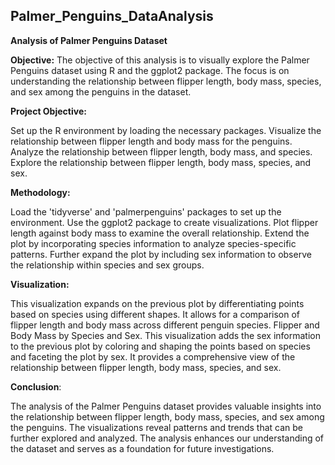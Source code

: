 ## Palmer_Penguins_DataAnalysis

**Analysis of Palmer Penguins Dataset**

**Objective:**
The objective of this analysis is to visually explore the Palmer Penguins dataset using R and the ggplot2 package. The focus is on understanding the relationship between flipper length, body mass, species, and sex among the penguins in the dataset.

**Project Objective:**

Set up the R environment by loading the necessary packages.
Visualize the relationship between flipper length and body mass for the penguins.
Analyze the relationship between flipper length, body mass, and species.
Explore the relationship between flipper length, body mass, species, and sex.

**Methodology:**

Load the 'tidyverse' and 'palmerpenguins' packages to set up the environment.
Use the ggplot2 package to create visualizations.
Plot flipper length against body mass to examine the overall relationship.
Extend the plot by incorporating species information to analyze species-specific patterns.
Further expand the plot by including sex information to observe the relationship within species and sex groups.

**Visualization:**

This visualization expands on the previous plot by differentiating points based on species using different shapes.
It allows for a comparison of flipper length and body mass across different penguin species.
Flipper and Body Mass by Species and Sex.
This visualization adds the sex information to the previous plot by coloring and shaping the points based on species and faceting the plot by sex.
It provides a comprehensive view of the relationship between flipper length, body mass, species, and sex.

**Conclusion**:

The analysis of the Palmer Penguins dataset provides valuable insights into the relationship between flipper length, body mass, species, and sex among the penguins. The visualizations reveal patterns and trends that can be further explored and analyzed. The analysis enhances our understanding of the dataset and serves as a foundation for future investigations.
